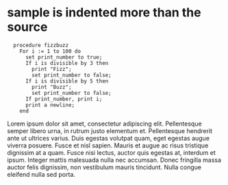 # sample is indented more than the source

<!-- source: https://github.com/bennage/reagan/blob/master/test/_reference.code#L7-L18 -->

```pseudobizz
  procedure fizzbuzz
    For i := 1 to 100 do
      set print_number to true;
      If i is divisible by 3 then
        print "Fizz";
        set print_number to false;
      If i is divisible by 5 then
        print "Buzz";
        set print_number to false;
      If print_number, print i;
      print a newline;
    end
```

Lorem ipsum dolor sit amet, consectetur adipiscing elit. Pellentesque semper libero urna, in rutrum justo elementum et. Pellentesque hendrerit ante ut ultrices varius. Duis egestas volutpat quam, eget egestas augue viverra posuere. Fusce et nisl sapien. Mauris et augue ac risus tristique dignissim at a quam. Fusce nisi lectus, auctor quis egestas at, interdum et ipsum. Integer mattis malesuada nulla nec accumsan. Donec fringilla massa auctor felis dignissim, non vestibulum mauris tincidunt. Nulla congue eleifend nulla sed porta.